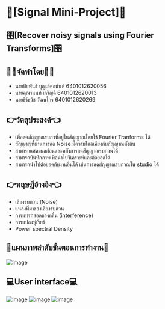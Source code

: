 # 📡[Signal Mini-Project]📡
## 🎛[Recover noisy signals using Fourier Transforms]🎛
## 👨‍💻จัดทำโดย👨‍💻
- นายปิยพันธ์ บุญเลิศอนันต์ 6401012620056
- นายคุณานนท์ เจริญดี 6401012620013
- นายธีร์ธวัช วัฒนไกร 6401012620269
## 👉วัตถุประสงค์👈
- เพื่อลดสัญญาณรบกวที่อยู่ในสัญญาณโดยใช้ Fourier Tranforms ได้
- สัญญาญที่ผ่านการลด Noise มีความใกล้เคียงกับสัญญาณตั้งต้น
- สามารถแสดงผลก่อนและหลังการลดสัญญาณรบกวนได้
- สามารถบันทึกภาพเพื่อนำไปวิเคราะห์และต่อยอดได้
- สามารถนำไปต่อยอดกับงานอื่นได้ เช่นการลดสัญญาณรบกวณใน studio ได้
## 👉ทฤษฎีอ้างอิง👈
- เสียงรบกวน (Noise)
- แหล่งที่มาของเสียงรบกวน
- การแทรกสอดของคลื่น (interference)
- การแปลงฟูเรียร์
- Power spectral Density
## 📝แผนภาพลำดับขั้นตอนการทำงาน📝
![image](https://user-images.githubusercontent.com/109776966/202266361-50fed63f-500c-487e-b3f6-7f53211b9b2a.png)
## 💻User interface💻
![image](https://user-images.githubusercontent.com/109776966/202264980-d50ad605-85eb-48ca-a06c-9ef1c3859b73.png)
![image](https://user-images.githubusercontent.com/109776966/202265171-af0fdc60-ff46-4b03-a29c-3adbf70c7939.png)
![image](https://user-images.githubusercontent.com/109776966/202265296-7a91d243-97df-4b34-a0fd-c372d6772dc8.png)

